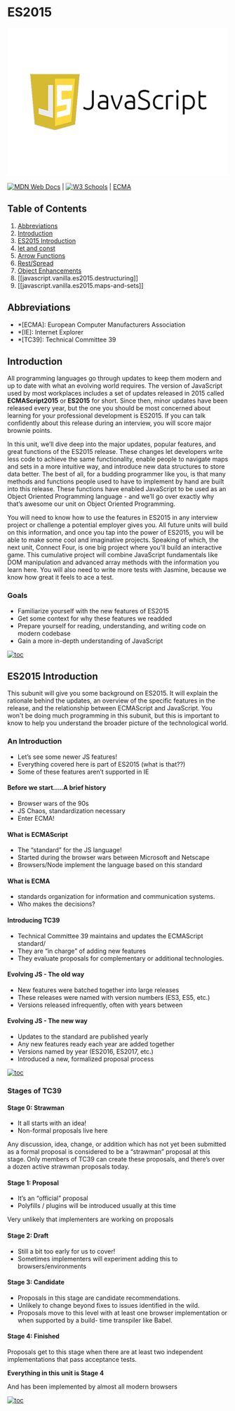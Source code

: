 # ES2015

![javascript](../../../assets/images/javaScript.jpeg)

[![MDN Web Docs](https://img.shields.io/badge/MDN_Web_Docs-black?style=flat&logo=mdnwebdocs&logoColor=white)](https://developer.mozilla.org/en-US/docs/Web/JavaScript) |
[![W3 Schools](https://img.shields.io/badge/W3Schools-6DA55F?style=flat&logo=w3c&logoColor=white)](https://www.w3schools.com/js/default.asp) |
[ECMA](https://www.ecma-international.org/)

## Table of Contents

1. [Abbreviations](#abbreviations)
1. [Introduction](#introduction)
1. [ES2015 Introduction](#es2015-introduction)
1. [let and const](./javascript.vanilla.es2015.let-and-const.md)
1. [Arrow Functions](./javascript.vanilla.es2015.arrow-functions.md)
1. [Rest/Spread](./javascript.vanilla.es2015.rest-spread.md)
1. [Object Enhancements](./javascript.vanilla.es2015.object-enhancements.md)
1. [[javascript.vanilla.es2015.destructuring]]
1. [[javascript.vanilla.es2015.maps-and-sets]]

## Abbreviations

- \*[ECMA]: European Computer Manufacturers Association
- \*[IE]: Internet Explorer
- \*[TC39]: Technical Committee 39

## Introduction

All programming languages go through updates to keep them modern and up to date with what an evolving world requires. The version of JavaScript used by most workplaces includes a set of updates released in 2015 called **ECMAScript2015** or **ES2015** for short. Since then, minor updates have been released every year, but the one you should be most concerned about learning for your professional development is ES2015. If you can talk confidently about this release during an interview, you will score major brownie points.

In this unit, we’ll dive deep into the major updates, popular features, and great functions of the ES2015 release. These changes let developers write less code to achieve the same functionality, enable people to navigate maps and sets in a more intuitive way, and introduce new data structures to store data better. The best of all, for a budding programmer like you, is that many methods and functions people used to have to implement by hand are built into this release. These functions have enabled JavaScript to be used as an Object Oriented Programming language - and we’ll go over exactly why that’s awesome our unit on Object Oriented Programming.

You will need to know how to use the features in ES2015 in any interview project or challenge a potential employer gives you. All future units will build on this information, and once you tap into the power of ES2015, you will be able to make some cool and imaginative projects. Speaking of which, the next unit, Connect Four, is one big project where you'll build an interactive game. This cumulative project will combine JavaScript fundamentals like DOM manipulation and advanced array methods with the information you learn here. You will also need to write more tests with Jasmine, because we know how great it feels to ace a test.

### Goals

- Familiarize yourself with the new features of ES2015
- Get some context for why these features we readded
- Prepare yourself for reading, understanding, and writing code on modern codebase
- Gain a more in-depth understanding of JavaScript

[![toc](https://img.shields.io/badge/back%20to%20top-%E2%86%A9-red)](#table-of-contents)

## ES2015 Introduction

This subunit will give you some background on ES2015. It will explain the rationale behind the updates, an overview of the specific features in the release, and the relationship between ECMAScript and JavaScript. You won't be doing much programming in this subunit, but this is important to know to help you understand the broader picture of the technological world.

### An Introduction

- Let’s see some newer JS features!
- Everything covered here is part of ES2015 (what is that??)
- Some of these features aren’t supported in IE

#### Before we start.....A brief history

- Browser wars of the 90s
- JS Chaos, standardization necessary
- Enter ECMA!

#### What is ECMAScript

- The “standard” for the JS language!
- Started during the browser wars between Microsoft and Netscape
- Browsers/Node implement the language based on this standard

#### What is ECMA

- standards organization for information and communication systems.
- Who makes the decisions?

#### Introducing TC39

- Technical Committee 39 maintains and updates the ECMAScript standard/
- They are “in charge” of adding new features
- They evaluate proposals for complementary or additional technologies.

#### Evolving JS - The old way

- New features were batched together into large releases
- These releases were named with version numbers (ES3, ES5, etc.)
- Versions released infrequently, often with years between

#### Evolving JS - The new way

- Updates to the standard are published yearly
- Any new features ready each year are added together
- Versions named by year (ES2016, ES2017, etc.)
- Introduced a new, formalized proposal process

[![toc](https://img.shields.io/badge/back%20to%20top-%E2%86%A9-red)](#table-of-contents)

### Stages of TC39

#### Stage 0: Strawman

- It all starts with an idea!
- Non-formal proposals live here

Any discussion, idea, change, or addition which has not yet been submitted as a formal proposal is considered to be a “strawman” proposal at this stage. Only members of TC39 can create these proposals, and there’s over a dozen active strawman proposals today.

#### Stage 1: Proposal

- It’s an “official” proposal
- Polyfills / plugins will be introduced usually at this time

Very unlikely that implementers are working on proposals

#### Stage 2: Draft

- Still a bit too early for us to cover!
- Sometimes implementers will experiment adding this to browsers/environments

#### Stage 3: Candidate

- Proposals in this stage are candidate recommendations.
- Unlikely to change beyond fixes to issues identified in the wild.
- Proposals move to this level with at least one browser implementation or when supported by a build- time transpiler like Babel.

#### Stage 4: Finished

Proposals get to this stage when there are at least two independent implementations that pass acceptance tests.

**Everything in this unit is Stage 4**

And has been implemented by almost all modern browsers

[![toc](https://img.shields.io/badge/back%20to%20top-%E2%86%A9-red)](#table-of-contents)
